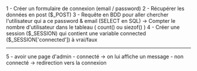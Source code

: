 1 - Créer un formulaire de connexion (email / password)
2 - Récupérer les données en post ($_POST)
3 - Requête en BDD pour aller chercher l'utilisateur
    qui a ce password & email (SELECT en SQL)
    -> Compter le nombre d'utilisateur dans le tableau ( count() ou siezof() )
4 - Créer une session ($_SESSION) qui contient une variable connected
    ($_SESSION['connected']) à vrai/faux


---------

5 - avoir une page d'admin  - connecté -> on lui affiche un message
                            - non connecté -> redirection vers la connexion